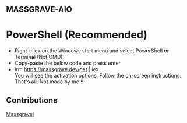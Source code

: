 ## MASSGRAVE-AIO
# PowerShell (Recommended)
-  Right-click on the Windows start menu and select PowerShell or Terminal (Not CMD).
-  Copy-paste the below code and press enter
-  irm https://massgrave.dev/get | iex <br>
You will see the activation options. Follow the on-screen instructions.
That's all.
Not made by me !!!
## Contributions
[Massgravel](https://github.com/massgravel/Microsoft-Activation-Scripts)
